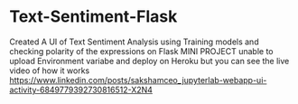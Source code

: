 # Text-Sentiment-Flask
Created A UI of Text Sentiment Analysis using Training models and checking polarity of the expressions on Flask
MINI PROJECT 
unable to upload Environment variabe and deploy on Heroku but you can see the live video
of how it works https://www.linkedin.com/posts/sakshamceo_jupyterlab-webapp-ui-activity-6849779392730816512-X2N4
